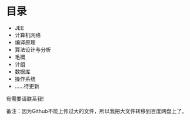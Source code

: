 # 目录

- JEE
- 计算机网络
- 编译原理
- 算法设计与分析
- 毛概
- 计组
- 数据库
- 操作系统
- ......待更新


有需要请联系我!

备注：因为Github不能上传过大的文件，所以我把大文件转移到百度网盘上了。
